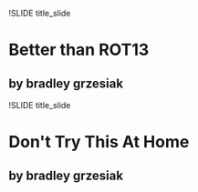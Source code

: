 !SLIDE title_slide
# Better than ROT13 #
## by bradley grzesiak ##

!SLIDE title_slide
# Don't Try This At Home #
## by bradley grzesiak ##
